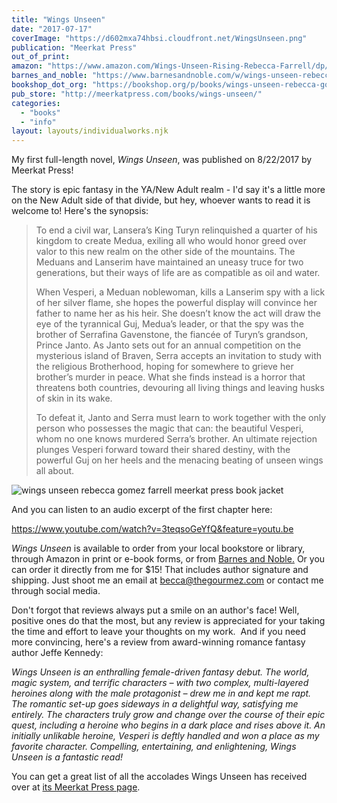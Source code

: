 ```yaml
---
title: "Wings Unseen"
date: "2017-07-17"
coverImage: "https://d602mxa74hbsi.cloudfront.net/WingsUnseen.png"
publication: "Meerkat Press"
out_of_print:
amazon: "https://www.amazon.com/Wings-Unseen-Rising-Rebecca-Farrell/dp/1946154857/"
barnes_and_noble: "https://www.barnesandnoble.com/w/wings-unseen-rebecca-gomez-farrell/1126061986?ean=9781946154019"
bookshop_dot_org: "https://bookshop.org/p/books/wings-unseen-rebecca-gomez-farrell/19431753?ean=9781946154859"
pub_store: "http://meerkatpress.com/books/wings-unseen/"
categories:
  - "books"
  - "info"
layout: layouts/individualworks.njk
---
```


My first full-length novel, _Wings Unseen_, was published on 8/22/2017 by Meerkat Press!

The story is epic fantasy in the YA/New Adult realm - I'd say it's a little more on the New Adult side of that divide, but hey, whoever wants to read it is welcome to! Here's the synopsis:

> To end a civil war, Lansera’s King Turyn relinquished a quarter of his kingdom to create Medua, exiling all who would honor greed over valor to this new realm on the other side of the mountains. The Meduans and Lanserim have maintained an uneasy truce for two generations, but their ways of life are as compatible as oil and water.
>
> When Vesperi, a Meduan noblewoman, kills a Lanserim spy with a lick of her silver flame, she hopes the powerful display will convince her father to name her as his heir. She doesn’t know the act will draw the eye of the tyrannical Guj, Medua’s leader, or that the spy was the brother of Serrafina Gavenstone, the fiancée of Turyn’s grandson, Prince Janto. As Janto sets out for an annual competition on the mysterious island of Braven, Serra accepts an invitation to study with the religious Brotherhood, hoping for somewhere to grieve her brother’s murder in peace. What she finds instead is a horror that threatens both countries, devouring all living things and leaving husks of skin in its wake.
>
> To defeat it, Janto and Serra must learn to work together with the only person who possesses the magic that can: the beautiful Vesperi, whom no one knows murdered Serra’s brother. An ultimate rejection plunges Vesperi forward toward their shared destiny, with the powerful Guj on her heels and the menacing beating of unseen wings all about.

![wings unseen rebecca gomez farrell meerkat press book jacket](https://d2ypg8o05lff0b.cloudfront.net/wp-content/uploads/sites/3/pages/FINAL-9781946154002-WingsUnseen-Cover-FLATTENED-CMYK_03-1024x713.jpg)

And you can listen to an audio excerpt of the first chapter here:

https://www.youtube.com/watch?v=3teqsoGeYfQ&feature=youtu.be

_Wings Unseen_ is available to order from your local bookstore or library, through Amazon in print or e-book forms, or from [Barnes and Noble.](https://www.barnesandnoble.com/w/wings-unseen-rebecca-gomez-farrell/1126061986?ean=9781946154019) Or you can order it directly from me for $15! That includes author signature and shipping. Just shoot me an email at [becca@thegourmez.com](mailto:becca@thegourmez.com) or contact me through social media.

Don't forgot that reviews always put a smile on an author's face! Well, positive ones do that the most, but any review is appreciated for your taking the time and effort to leave your thoughts on my work.  And if you need more convincing, here's a review from award-winning romance fantasy author Jeffe Kennedy:

_Wings Unseen is an enthralling female-driven fantasy debut. The world, magic system, and terrific characters – with two complex, multi-layered heroines along with the male protagonist – drew me in and kept me rapt. The romantic set-up goes sideways in a delightful way, satisfying me entirely. The characters truly grow and change over the course of their epic quest, including a heroine who begins in a dark place and rises above it. An initially unlikable heroine, Vesperi is deftly handled and won a place as my favorite character. Compelling, entertaining, and enlightening, Wings Unseen is a fantastic read!_

You can get a great list of all the accolades Wings Unseen has received over at [its Meerkat Press page](http://meerkatpress.com/books/wings-unseen/).
